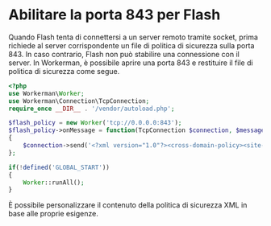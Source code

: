 # Abilitare la porta 843 per Flash

Quando Flash tenta di connettersi a un server remoto tramite socket, prima richiede al server corrispondente un file di politica di sicurezza sulla porta 843. In caso contrario, Flash non può stabilire una connessione con il server. In Workerman, è possibile aprire una porta 843 e restituire il file di politica di sicurezza come segue.

```php
<?php
use Workerman\Worker;
use Workerman\Connection\TcpConnection;
require_once __DIR__ . '/vendor/autoload.php';

$flash_policy = new Worker('tcp://0.0.0.0:843');
$flash_policy->onMessage = function(TcpConnection $connection, $message)
{
    $connection->send('<?xml version="1.0"?><cross-domain-policy><site-control permitted-cross-domain-policies="all"/><allow-access-from domain="*" to-ports="*"/></cross-domain-policy>'."\0");
};

if(!defined('GLOBAL_START'))
{
    Worker::runAll();
}
```

È possibile personalizzare il contenuto della politica di sicurezza XML in base alle proprie esigenze.
